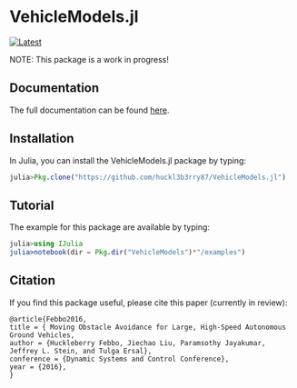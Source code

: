 # VehicleModels.jl

[![Latest](https://img.shields.io/badge/docs-latest-blue.svg)](http://vehiclemodelsjl.readthedocs.io/en/latest/)

NOTE: This package is a work in progress!


## Documentation

The full documentation can be found [here](http://vehiclemodelsjl.readthedocs.io/en/latest/).

## Installation

In Julia, you can install the VehicleModels.jl package by typing:
```julia
julia>Pkg.clone("https://github.com/huckl3b3rry87/VehicleModels.jl")
```

## Tutorial

The example for this package are available by typing:
```julia
julia>using IJulia
julia>notebook(dir = Pkg.dir("VehicleModels")*"/examples")
```


## Citation

If you find this package useful, please cite this paper (currently in review):

    @article{Febbo2016,
    title = { Moving Obstacle Avoidance for Large, High-Speed Autonomous Ground Vehicles,
    author = {Huckleberry Febbo, Jiechao Liu, Paramsothy Jayakumar, Jeffrey L. Stein, and Tulga Ersal},
    conference = {Dynamic Systems and Control Conference},
    year = {2016},
    }
